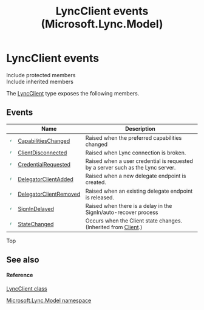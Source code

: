﻿---
title: LyncClient events (Microsoft.Lync.Model)
TOCTitle: LyncClient events
ms:assetid: Events.T:Microsoft.Lync.Model.LyncClient_DI_3_UC_OCS14MrefLyncWPF
ms:mtpsurl: https://msdn.microsoft.com/en-us/library/microsoft.lync.model.lyncclient_di_3_uc_ocs14mreflyncwpf_events(v=office.15)
ms:contentKeyID: 48590024
ms.date: 07/28/2014
mtps_version: v=office.15
---

# LyncClient events

Include protected members  
Include inherited members  

The [LyncClient](lyncclient-class-microsoft-lync-model_2.md) type exposes the following members.

## Events

<table>
<thead>
<tr class="header">
<th> </th>
<th>Name</th>
<th>Description</th>
</tr>
</thead>
<tbody>
<tr class="odd">
<td><img src="images/JJ266306.pubevent(Office.15).gif" title="Public event" alt="Public event" /></td>
<td><a href="lyncclient-capabilitieschanged-event-microsoft-lync-model_2.md">CapabilitiesChanged</a></td>
<td>Raised when the preferred capabilities changed</td>
</tr>
<tr class="even">
<td><img src="images/JJ266306.pubevent(Office.15).gif" title="Public event" alt="Public event" /></td>
<td><a href="lyncclient-clientdisconnected-event-microsoft-lync-model_2.md">ClientDisconnected</a></td>
<td>Raised when Lync connection is broken.</td>
</tr>
<tr class="odd">
<td><img src="images/JJ266306.pubevent(Office.15).gif" title="Public event" alt="Public event" /></td>
<td><a href="lyncclient-credentialrequested-event-microsoft-lync-model_2.md">CredentialRequested</a></td>
<td>Raised when a user credential is requested by a server such as the Lync server.</td>
</tr>
<tr class="even">
<td><img src="images/JJ266306.pubevent(Office.15).gif" title="Public event" alt="Public event" /></td>
<td><a href="lyncclient-delegatorclientadded-event-microsoft-lync-model_2.md">DelegatorClientAdded</a></td>
<td>Raised when a new delegate endpoint is created.</td>
</tr>
<tr class="odd">
<td><img src="images/JJ266306.pubevent(Office.15).gif" title="Public event" alt="Public event" /></td>
<td><a href="lyncclient-delegatorclientremoved-event-microsoft-lync-model_2.md">DelegatorClientRemoved</a></td>
<td>Raised when an existing delegate endpoint is released.</td>
</tr>
<tr class="even">
<td><img src="images/JJ266306.pubevent(Office.15).gif" title="Public event" alt="Public event" /></td>
<td><a href="lyncclient-signindelayed-event-microsoft-lync-model_2.md">SignInDelayed</a></td>
<td>Raised when there is a delay in the SignIn/auto-recover process</td>
</tr>
<tr class="odd">
<td><img src="images/JJ266306.pubevent(Office.15).gif" title="Public event" alt="Public event" /></td>
<td><a href="client-statechanged-event-microsoft-lync-model_2.md">StateChanged</a></td>
<td>Occurs when the Client state changes. (Inherited from <a href="client-class-microsoft-lync-model_2.md">Client</a>.)</td>
</tr>
</tbody>
</table>


Top

## See also

#### Reference

[LyncClient class](lyncclient-class-microsoft-lync-model_2.md)

[Microsoft.Lync.Model namespace](microsoft-lync-model-namespace_2.md)


